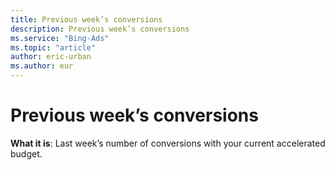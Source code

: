 ```yaml
---
title: Previous week’s conversions
description: Previous week’s conversions
ms.service: "Bing-Ads"
ms.topic: "article"
author: eric-urban
ms.author: eur
---
```


# Previous week’s conversions

**What it is**: Last week’s number of conversions with your current accelerated budget.


